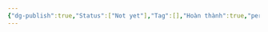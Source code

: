```yaml
---
{"dg-publish":true,"Status":["Not yet"],"Tag":[],"Hoàn thành":true,"permalink":"/Haiha's Sharing Ideal/Thêm ngay một lệnh tắt vào tabar với commander/","dgPassFrontmatter":true,"noteIcon":"2","created":"2024-01-19T05:28:19.312+07:00","updated":"2024-01-05T12:29:31.000+07:00"}
---
```



